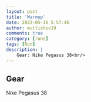 ```yaml
---
layout: post
title: 'Warmup'
date: 2022-05-16 5:57:46
author: multishiv19
comments: true
category: [runs]
tags: [Run]
description: |
    Gear: Nike Pegasus 38<br/>
---
```


## Gear
Nike Pegasus 38



<div width='100%' class='strava-embed-placeholder' data-embed-type='activity' data-embed-id='7148957315'></div>
<script src='https://strava-embeds.com/embed.js'></script>
